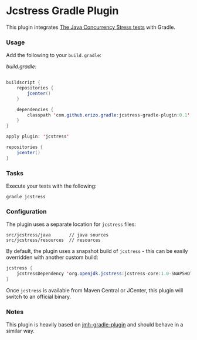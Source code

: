 # Jcstress Gradle Plugin
This plugin integrates [The Java Concurrency Stress tests](http://openjdk.java.net/projects/code-tools/jcstress) with Gradle.

### Usage

Add the following to your `build.gradle`:

_build.gradle:_
```java

buildscript {
    repositories {
        jcenter()
    }

    dependencies {
        classpath 'com.github.erizo.gradle:jcstress-gradle-plugin:0.1'
    }
}

apply plugin: 'jcstress'

repositories {
    jcenter()
}

```
### Tasks

Execute your tests with the following:

```
gradle jcstress
```

### Configuration

The plugin uses a separate location for `jcstress` files:

```
src/jcstress/java       // java sources
src/jcstress/resources  // resources
```

By default, the plugin uses a snapshot build of `jcstress` - this can be easily overridden with another custom build:

```java
jcstress {
    jcstressDependency 'org.openjdk.jcstress:jcstress-core:1.0-SNAPSHOT'
}
```

Once `jcstress` is available from Maven Central or JCenter, this plugin will switch to an official binary.

### Notes

This plugin is heavily based on [jmh-gradle-plugin](https://github.com/melix/jmh-gradle-plugin) and should behave in a similar way.